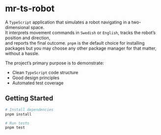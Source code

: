 # mr-ts-robot

A `TypeScript` application that simulates a robot navigating in a two-dimensional space.  
It interprets movement commands in `Swedish` or `English`, tracks the robot’s position and direction,  
and reports the final outcome. `pnpm` is the default choice for installing packages but you may choose any other package manager for that matter, without a hassle.

The project’s primary purpose is to demonstrate:

- Clean `TypeScript` code structure
- Good design principles
- Automated test coverage

## Getting Started

```bash
# Install dependencies
pnpm install

# Run tests
pnpm test
```
